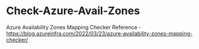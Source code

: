 # Check-Azure-Avail-Zones
Azure Availability Zones Mapping Checker
Reference - https://blog.azureinfra.com/2022/03/23/azure-availability-zones-mapping-checker/
